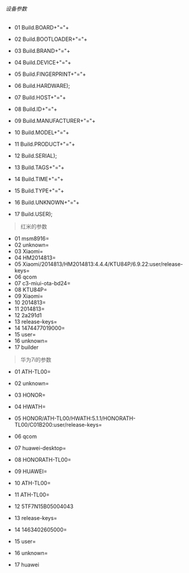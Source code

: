 ###### 设备参数
- 01 Build.BOARD+"="+
- 02 Build.BOOTLOADER+"="+
- 03 Build.BRAND+"="+
- 04 Build.DEVICE+"="+
- 05 Build.FINGERPRINT+"="+
- 06 Build.HARDWARE);

- 07 Build.HOST+"="+
- 08 Build.ID+"="+
- 09 Build.MANUFACTURER+"="+
- 10 Build.MODEL+"="+
- 11 Build.PRODUCT+"="+
- 12 Build.SERIAL);
- 13 Build.TAGS+"="+
- 14 Build.TIME+"="+
- 15 Build.TYPE+"="+
- 16 Build.UNKNOWN+"="+
- 17 Build.USER);

> 红米的参数

- 01 msm8916=
- 02 unknown=
- 03 Xiaomi=
- 04 HM2014813=
- 05 Xiaomi/2014813/HM2014813:4.4.4/KTU84P/6.9.22:user/release-keys=
- 06 qcom
- 07 c3-miui-ota-bd24=
- 08 KTU84P=
- 09 Xiaomi=
- 10 2014813=
- 11 2014813=
- 12 2a291d1
- 13 release-keys=
- 14 1474477019000=
- 15 user=
- 16 unknown=
- 17 builder
			  
> 华为7i的参数

- 01 ATH-TL00=
- 02 unknown=
- 03 HONOR=
- 04 HWATH=
- 05 HONOR/ATH-TL00/HWATH:5.1.1/HONORATH-TL00/C01B200:user/release-keys=
- 06 qcom

- 07 huawei-desktop=
- 08 HONORATH-TL00=
- 09 HUAWEI=
- 10 ATH-TL00=
- 11 ATH-TL00=
- 12 5TF7N15B05004043

- 13 release-keys=
- 14 1463402605000=
- 15 user=
- 16 unknown=
- 17 huawei
